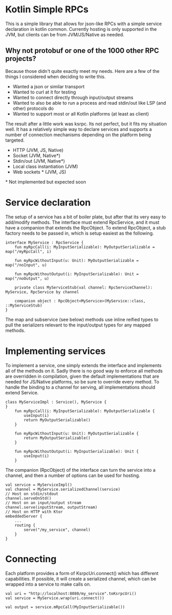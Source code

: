 # Kotlin Simple RPCs

This is a simple library that allows for json-like RPCs with a simple service declaration in kotlin
common. Currently hosting is only supported in the JVM, but clients can be from JVM/JS/Native as
needed.

## Why not protobuf or one of the 1000 other RPC projects?

Because those didn't quite exactly meet my needs. Here are a few of the things I considered when
deciding to write this.

 - Wanted a json or similar transport
 - Wanted to curl at it for testing
 - Wanted to connect directly through input/output streams
 - Wanted to also be able to run a process and read stdin/out like LSP (and other) protocols do
 - Wanted to support most or all Kotlin platforms (at least as client)

The result after a little work was ksrpc. Its not perfect, but it fits my situation well. It
has a relatively simple way to declare services and supports a number of connection mechanisms
depending on the platform being targeted.

 - HTTP (JVM, JS, Native)
 - Socket (JVM, Native\*)
 - Stdin/out (JVM, Native\*)
 - Local class instantiation (JVM)
 - Web sockets \* (JVM, JS)

\* Not implemented but expected soon

# Service declaration

The setup of a service has a bit of boiler plate, but after that its very easy to add/modify
methods. The interface must extend RpcService, and it must have a companion that extends the
RpcObject. To extend RpcObject, a stub factory needs to be passed in, which is setup easiest
as the following.

```
interface MyService : RpcService {
    fun myRpcCall(i: MyInputSerializable): MyOutputSerializable = map("/myRpcCall", i)

    fun myRpcWithoutInput(u: Unit): MyOutputSerializable = map("/noInput", u)

    fun myRpcWithoutOutput(i: MyInputSerializable): Unit = map("/noOutput", u)

    private class MyServiceStub(val channel: RpcServiceChannel): MyService, RpcService by channel

    companion object : RpcObject<MyService>(MyService::class, ::MyServiceStub)
}
```

The map and subservice (see below) methods use inline reified types to pull the serializers
relevant to the input/output types for any mapped methods.

# Implementing services

To implement a service, one simply extends the interface and implements all of the methods
on it. Sadly there is no good way to enforce all methods are overridden in compilation, given the
default implementations that are needed for JS/Native platforms, so be sure to override every
method. To handle the binding to a channel for serving, all implementations should extend Service.

```
class MyServiceImpl : Service(), MyService {
}
    fun myRpcCall(i: MyInputSerializable): MyOutputSerializable {
        useInput(i)
        return MyOutputSerializable()
    }

    fun myRpcWithoutInput(u: Unit): MyOutputSerializable {
        return MyOutputSerializable()
    }

    fun myRpcWithoutOutput(i: MyInputSerializable): Unit {
        useInput(i)
    }
```

The companion (RpcObject) of the interface can turn the service into a channel, and then a number
of options can be used for hosting.

```
val service = MyServiceImpl()
val channel = MyService.serializedChannel(service)
// Host on stdin/stdout
channel.serveOnStd()
// Host on an input/output stream
channel.serve(inputStream, outputStream)
// Host on HTTP with Ktor
embeddedServer {
    ...
    routing {
        serve("/my_service", channel)
    }
}
```

# Connecting

Each platform provides a form of KsrpcUri.connect() which has different capabilities. If possible,
it will create a serialized channel, which can be wrapped into a service to make calls on.

```
val uri = "http://localhost:8080/my_service".toKsrpcUri()
val service = MyService.wrap(uri.connect())

val output = service.mRpcCall(MyInputSerializable())
```
